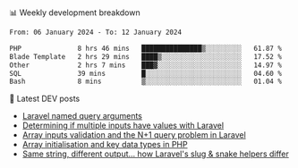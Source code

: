 📊 Weekly development breakdown
<!--START_SECTION:waka-->

```txt
From: 06 January 2024 - To: 12 January 2024

PHP              8 hrs 46 mins   ███████████████▒░░░░░░░░░   61.87 %
Blade Template   2 hrs 29 mins   ████▒░░░░░░░░░░░░░░░░░░░░   17.52 %
Other            2 hrs 7 mins    ███▓░░░░░░░░░░░░░░░░░░░░░   14.97 %
SQL              39 mins         █░░░░░░░░░░░░░░░░░░░░░░░░   04.60 %
Bash             8 mins          ▒░░░░░░░░░░░░░░░░░░░░░░░░   01.04 %
```

<!--END_SECTION:waka-->

📕 Latest DEV posts
<!-- BLOG-POST-LIST:START -->
- [Laravel named query arguments](https://dev.to/michaelvickersuk/laravel-named-query-arguments-28kd)
- [Determining if multiple inputs have values with Laravel](https://dev.to/michaelvickersuk/determining-if-multiple-inputs-have-values-with-laravel-km6)
- [Array inputs validation and the N+1 query problem in Laravel](https://dev.to/michaelvickersuk/array-inputs-validation-and-the-n1-query-problem-in-laravel-2agb)
- [Array initialisation and key data types in PHP](https://dev.to/michaelvickersuk/array-initialisation-and-key-data-types-in-php-1e5b)
- [Same string, different output... how Laravel&#39;s slug &amp; snake helpers differ](https://dev.to/michaelvickersuk/same-string-different-output-how-laravels-slug-snake-helpers-differ-1ccj)
<!-- BLOG-POST-LIST:END -->
